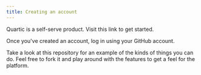 ```yaml
---
title: Creating an account
---
```


Quartic is a self-serve product. Visit this link to get started.

Once you've created an account, log in using your GitHub account.

Take a look at this repository for an example of the kinds of things you can do. Feel free to fork it and play around with the features to get a feel for the platform.
